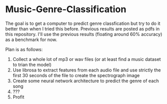 # Music-Genre-Classification

The goal is to get a computer to predict genre classfication but try to do it better than when I tried this before. Previous results are posted as pdfs in this repository.
I'll use the previous results (floating around 60% accuracy) as a benchmark for now.


Plan is as follows:

1. Collect a whole lot of mp3 or wav files (or at least find a music dataset to trian the model)
2. Use librosa to extract features from each audio file and use strictly the first 30 seconds of the file to create the spectrograph image
3. Create some neural network architecture to predict the genre of each song
4. ???
5. Profit
